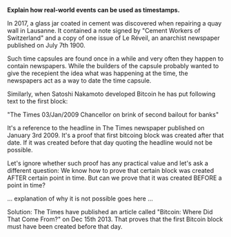 **Explain how real-world events can be used as timestamps.**

In 2017, a glass jar coated in cement was discovered when repairing a quay wall in Lausanne. It contained a note signed by "Cement Workers of Switzerland" and a copy of one issue of Le Réveil, an anarchist newspaper published on July 7th 1900.

Such time capsules are found once in a while and very often they happen to contain newspapers. While the builders of the capsule probably wanted to give the recepient the idea what was happening at the time, the newspapers act as a way to date the time capsule.

Similarly, when Satoshi Nakamoto developed Bitcoin he has put following text to the first block:

"The Times 03/Jan/2009 Chancellor on brink of second bailout for banks"

It's a reference to the headline in The Times newspaper published on January 3rd 2009. It's a proof that first bitcoing block was created after that date. If it was created before that day quoting the headline would not be possible.

Let's ignore whether such proof has any practical value and let's ask a different question: We know how to prove that certain block was created AFTER certain point in time. But can we prove that it was created BEFORE a point in time?

... explanation of why it is not possible goes here ...

Solution: The Times have published an article called "Bitcoin: Where Did That Come From?" on Dec 15th 2013. That proves that the first Bitcoin block must have been created before that day.
